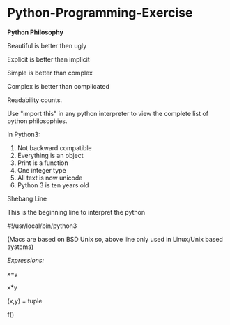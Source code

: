 # Python-Programming-Exercise

**Python Philosophy**

Beautiful is better then ugly

Explicit is better than implicit 

Simple is better than complex

Complex is better than complicated

Readability counts.

Use "import this" in any python interpreter to view the complete list of python philosophies.

In Python3:
1. Not backward compatible
2. Everything is an object
3. Print is a function
4. One integer type
5. All text is now unicode
6. Python 3 is ten years old

Shebang Line

This is the beginning line to interpret the python

#!/usr/local/bin/python3

(Macs are based on BSD Unix so, above line only used in Linux/Unix based systems)

*Expressions:*

x=y

x*y

(x,y) = tuple

f()

